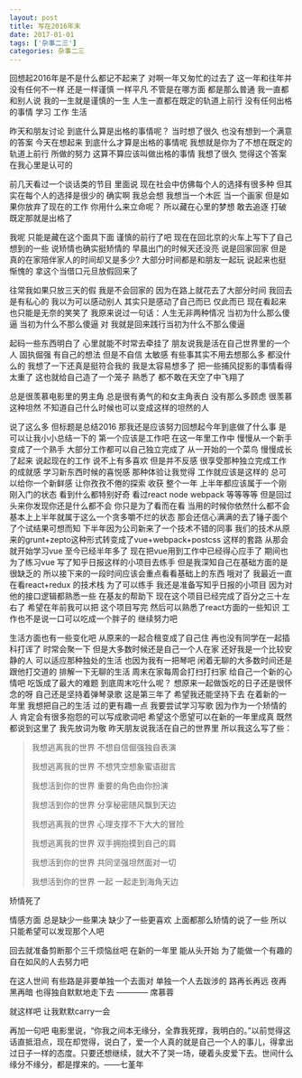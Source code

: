 ```yaml
---
layout: post
title: 写在2016年末
date: 2017-01-01
tags: ['杂事二三']
categories: 杂事二三
---
```


回想起2016年是不是什么都记不起来了 对啊一年又匆忙的过去了 这一年和往年并没有任何不一样 还是一样谨慎 一样平凡 不管是在哪方面 都是那么普通 我一直都和别人说 我的一生就是谨慎的一生  人生一直都在既定的轨道上前行 没有任何出格的事情  学习 工作 生活  

昨天和朋友讨论 到底什么算是出格的事情呢？  当时想了很久 也没有想到一个满意的答案  今天在想起来 到底什么才算是出格的事情呢  我想就是你为了不想在既定的轨道上前行 所做的努力 这算不算应该叫做出格的事情   我想了很久 觉得这个答案在我心里是认可的  

前几天看过一个谈话类的节目  里面说  现在社会中仿佛每个人的选择有很多种 但其实在每个人的选择是很少的 确实啊  我总会想 我想当一个木匠  当一个画家  但是如果你放弃了现在的工作 你用什么来立命呢？ 所以藏在心里的梦想 敢去追逐  打破既定那就是出格了 

我呢 只能是藏在这个面具下面 谨慎的前行了吧 现在在回北京的火车上写下了自己想到的一些  说矫情也确实挺矫情的  早晨出门的时候天还没亮 说是回家回家  但是真的在家陪伴家人的时间却又是多少?  大部分时间都是和朋友一起玩  说起来也挺惭愧的  拿这个当借口元旦放假回来了 

往常我如果只放三天的假 我是不会回家的 因为在路上就花去了大部分时间  我回去是有私心的 我以为可以感动别人 其实只是感动了自己而已  仅此而已 现在看起来也只能是无奈的笑笑了  我原来说过一句话：人生无非两种情况 当初为什么那么傻逼 当初为什么不那么傻逼  对 我就是回来践行当初为什么不那么傻逼  

起码一些东西明白了 心里就能不时常去牵挂了 朋友说我是活在自己世界里的一个人 固执倔强 有自己的想法 但是不自信 太敏感 有些事其实不用去想那么多 都没什么的  我想了一下还真是挺符合我的 我是太容易想多了 把一些捕风捉影的事情看得太重了  这也就给自己造了一个笼子  熟悉了 都不敢在天空了中飞翔了  

总是很羡慕电影里的男主角  总是很有勇气的和女主角表白  没有那么多顾虑 很羡慕这种坦然  不知道自己什么时候也可以变成这样的坦然的人

说了这么多 但标题是总结2016 那我还是应该努力回想起今年到底做了什么事 是可以让我小小总结一下的
第一个应该是工作吧  在这一年里工作中 慢慢从一个新手变成了一个熟手 大部分工作都可以自己独立完成了 从一开始的一个菜鸟 慢慢成长了起来 说起现在的工作 说不上有多喜欢 但是并不反感  很享受那种独立完成工作的成就感 学习新东西时候的喜悦感  那种体验让我觉得 工作就应该是这样的 总可以给你一个新鲜感 让你孜孜不倦的探索 收获  整个一年 上半年都应该属于一个刚刚入门的状态 看到什么都特别好奇 看过react node webpack  等等等等 但是回过头来你发现你还是什么都不会 你只是为了看而在看 当用的时候你依然什么都不会  基本上上半年就属于这么一个贪多嚼不烂的状态  那会还信心满满的去了锤子面个了个试结果可想而知  下半年因为公司新来了一个技术不错的同事  我们的技术从原来的grunt+zepto这种形式转变成了vue+webpack+postcss 这样的套路  从那会就开始学习vue  至今已经半年多了 现在把vue用到工作中已经得心应手了 期间也为了练习vue 写了知乎日报这样的小项目去练手 但是我深知自己在基础方面的是很缺乏的 所以接下来的一段时间应该会重点看看基础上的东西 哦对了 我最近一直在看react+redux 的技术栈  为了可以练手 我还是准备写知乎日报的小项目 因为对他的接口逻辑都熟悉一些 在基友的帮助下 现在这个项目已经完成了百分之三十左右了 希望在年前我可以把 这个项目写完 然后可以熟悉了react方面的一些知识  工作也不是说一口可以吃成一个胖子的 继续努力吧

生活方面也有一些变化吧 从原来的一起合租变成了自己住 再也没有同学在一起插科打诨了 时常会聚一下 但是大多数时候还是自己一个人在家 还好我是一个比较安静的人 可以适应那种独处的生活 也因为我有一把琴吧  闲着无聊的大多数时间还是跟他打交道的  排解一下无聊的生活  周末在家每周会打扫打扫家 给自己一个新的心情吧  吃饭成了最大的难题 到底周末吃什么呢？ 想原来一起做饭吃的日子还是很怀念的呀 自己还是坚持着弹琴录歌  这是第三年了 希望我还能坚持下去  在着新的一年里 我想把自己的生活 过的更有趣一点 我要尝试学习写歌 因为作为一个矫情的人 肯定会有很多抱怨的可以写成歌词吧  希望这个愿望可以在新的一年里成真  既然都说到这里了  我先放词为敬  昨天朋友说我活在自己的世界里 所以我这么写了些：


>我想逃离我的世界 不想自信倔强独自表演
>
>我想逃离我的世界 不想凭空想象蜜语甜言
>
>我想活到你的世界 重要的角色由你扮演
>
>我想活到你的世界 分享秘密随风飘到天边
>
>我想逃离我的世界 心理支撑不下大大的冒险
>
>我想逃离我的世界 双手拥抱摸到自己的肩
>
>我想活到你的世界 共同坚强坦然面对一切
>
>我想活到你的世界 一起 一起走到海角天边
>

矫情死了 

情感方面 总是缺少一些果决 缺少了一些更喜欢 上面都那么矫情的说了一些 所以只能希望可以发现那个人吧 


回去就准备剪断那个三千烦恼丝吧  在新的一年里 能从头开始  为了能做一个有趣的 自在如风的人去努力吧  

在这人世间 有些路是非要单独一个去面对 单独一个人去跋涉的 路再长再远 夜再黑再暗  也得独自默默地走下去 ———— 席慕蓉

就这样吧 让我默默carry一会 

再加一句吧   电影里说，“你我之间本无缘分，全靠我死撑，我明白的。”以前觉得这话直抵泪点，现在却觉得，说白了，爱一个人真的就是自己一个人的事儿，得拿出过日子一样的态度。只要还想继续，就大不了哭一场，硬着头皮爱下去。世间什么缘分不缘分，都是撑来的。——七堇年